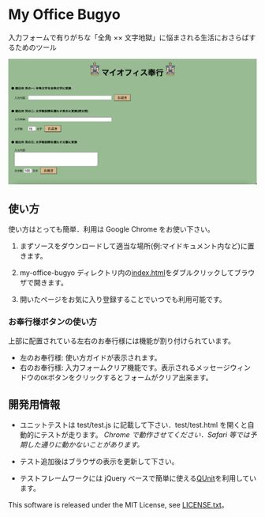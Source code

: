 # My Office Bugyo

入力フォームで有りがちな「全角 ×× 文字地獄」に悩まされる生活におさらばするためのツール

![My-Office-Bugyo](images/my-office-bugyo.png)

## 使い方

使い方はとっても簡単．利用は Google Chrome をお使い下さい。

1. まずソースをダウンロードして適当な場所(例:マイドキュメント内など)に置きます。

2. my-office-bugyo ディレクトリ内の[index.html](index.html)をダブルクリックしてブラウザで開きます。

3. 開いたページをお気に入り登録することでいつでも利用可能です。

### お奉行様ボタンの使い方

上部に配置されている左右のお奉行様には機能が割り付けられています。

- 左のお奉行様: 使い方ガイドが表示されます。
- 右のお奉行様: 入力フォームクリア機能です。表示されるメッセージウィンドウの`OK`ボタンをクリックするとフォームがクリア出来ます。

## 開発用情報

- ユニットテストは test/test.js に記載して下さい．test/test.html を開くと自動的にテストが走ります。
  _Chrome で動作させてください．Safari 等では予期した通りに動かないことがあります。_

- テスト追加後はブラウザの表示を更新して下さい。

- テストフレームワークには jQuery ベースで簡単に使える[QUnit](http://qunitjs.com/)を利用しています。

This software is released under the MIT License, see [LICENSE.txt](LICENSE.txt)。
